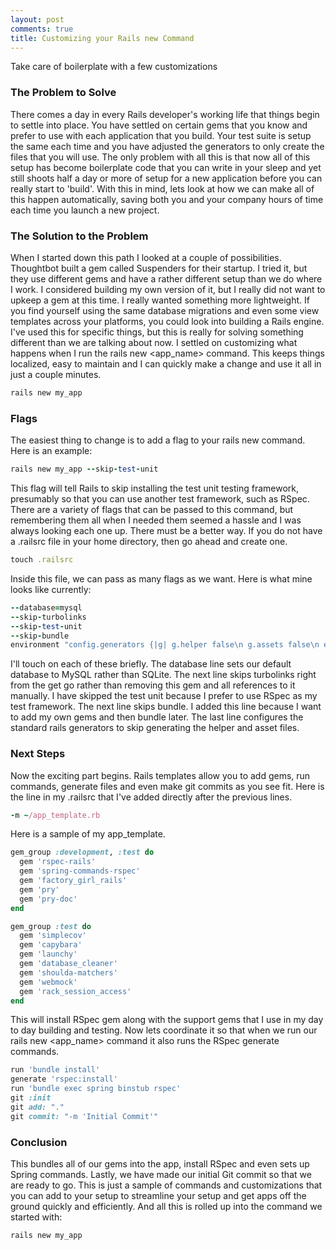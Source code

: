 ```yaml
---
layout: post
comments: true
title: Customizing your Rails new Command
---
```


Take care of boilerplate with a few customizations

### The Problem to Solve

There comes a day in every Rails developer's working life that things begin to settle
into place. You have settled on certain gems that you know and prefer to use with
each application that you build. Your test suite is setup the same each time and
you have adjusted the generators to only create the files that you will use. The only
problem with all this is that now all of this setup has become boilerplate code
that you can write in your sleep and yet still shoots half a day or more of setup
for a new application before you can really start to 'build'. With this in mind, lets
look at how we can make all of this happen automatically, saving both you and your
company hours of time each time you launch a new project.

### The Solution to the Problem

When I started down this path I looked at a couple of possibilities. Thoughtbot
built a gem called Suspenders for their startup. I tried it, but they use different
gems and have a rather different setup than we do where I work. I considered building
my own version of it, but I really did not want to upkeep a gem at this time. I really
wanted something more lightweight. If you find yourself using the same database migrations
and even some view templates across your platforms, you could look into building
a Rails engine. I've used this for specific things, but this is really for solving
something different than we are talking about now. I settled on customizing what
happens when I run the rails new <app_name> command. This keeps things localized,
easy to maintain and I can quickly make a change and use it all in just a couple
minutes.

```ruby
rails new my_app
```

### Flags

The easiest thing to change is to add a flag to your rails new command.
Here is an example:

```ruby
rails new my_app --skip-test-unit
```

This flag will tell Rails to skip installing the test unit testing framework, presumably
so that you can use another test framework, such as RSpec. There are a variety of
flags that can be passed to this command, but remembering them all when I needed them
seemed a hassle and I was always looking each one up. There must be a better way.
If you do not have a .railsrc file in your home directory, then go ahead and create
one.

```ruby
touch .railsrc
```

Inside this file, we can pass as many flags as we want. Here is what mine looks
like currently:

```ruby
--database=mysql
--skip-turbolinks
--skip-test-unit
--skip-bundle
environment "config.generators {|g| g.helper false\n g.assets false\n end}"
```

I'll touch on each of these briefly. The database line sets our default database to
MySQL rather than SQLite. The next line skips turbolinks right from the get go rather
than removing this gem and all references to it manually. I have skipped the test unit
because I prefer to use RSpec as my test framework. The next line skips bundle. I added
this line because I want to add my own gems and then bundle later. The last line
configures the standard rails generators to skip generating the helper and asset
files.

### Next Steps

Now the exciting part begins. Rails templates allow you to add gems, run commands,
generate files and even make git commits as you see fit. Here is the line in my
.railsrc that I've added directly after the previous lines.

```ruby
-m ~/app_template.rb
```

Here is a sample of my app_template.

```ruby
gem_group :development, :test do
  gem 'rspec-rails'
  gem 'spring-commands-rspec'
  gem 'factory_girl_rails'
  gem 'pry'
  gem 'pry-doc'
end

gem_group :test do
  gem 'simplecov'
  gem 'capybara'
  gem 'launchy'
  gem 'database_cleaner'
  gem 'shoulda-matchers'
  gem 'webmock'
  gem 'rack_session_access'
end
```

This will install RSpec gem along with the support gems that I use in my day
to day building and testing. Now lets coordinate it so that when we run our rails
new <app_name> command it also runs the RSpec generate commands.

```ruby
run 'bundle install'
generate 'rspec:install'
run 'bundle exec spring binstub rspec'
git :init
git add: "."
git commit: "-m 'Initial Commit'"
```

### Conclusion

This bundles all of our gems into the app, install RSpec and even sets up Spring
commands. Lastly, we have made our initial Git commit so that we are ready to go.
This is just a sample of commands and customizations that you can add to your setup
to streamline your setup and get apps off the ground quickly and efficiently. And
all this is rolled up into the command we started with:

```ruby
rails new my_app
```
